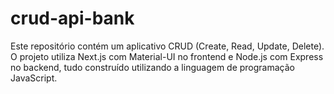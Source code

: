 # crud-api-bank
Este repositório contém um aplicativo CRUD (Create, Read, Update, Delete). O projeto utiliza Next.js com Material-UI no frontend e Node.js com Express no backend, tudo construído utilizando a linguagem de programação JavaScript.
